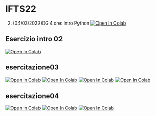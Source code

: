 # IFTS22

2. (04/03/2022)DG 4 ore: Intro Python [![Open In Colab](https://colab.research.google.com/assets/colab-badge.svg)](https://colab.research.google.com/github/Frenz86/IFTS22/blob/main/Esercitazione02/011_intro.ipynb)



## Esercizio intro 02
 [![Open In Colab](https://colab.research.google.com/assets/colab-badge.svg)](https://colab.research.google.com/github/Ohcribbio/readme/blob/main/Esercitazione02/011_intro.ipynb)
 
 ## esercitazione03
[![Open In Colab](https://colab.research.google.com/assets/colab-badge.svg)](https://colab.research.google.com/github/Ohcribbio/readme/blob/main/Esercitazione03/012_Markdown_Colab.ipynb)
[![Open In Colab](https://colab.research.google.com/assets/colab-badge.svg)](https://colab.research.google.com/github/Ohcribbio/readme/blob/main/Esercitazione03/013_Classi_easy.ipynb)
[![Open In Colab](https://colab.research.google.com/assets/colab-badge.svg)](https://colab.research.google.com/github/Ohcribbio/readme/blob/main/Esercitazione03/015_Matplotlib.ipynb)
[![Open In Colab](https://colab.research.google.com/assets/colab-badge.svg)](https://colab.research.google.com/github/Ohcribbio/readme/blob/main/Esercitazione03/Visualization.pdf)

## esercitazione04
[![Open In Colab](https://colab.research.google.com/assets/colab-badge.svg)](https://colab.research.google.com/github/Ohcribbio/readme/blob/main/Esercitazione04/16_Dataframe_tipsbig.ipynb)
[![Open In Colab](https://colab.research.google.com/assets/colab-badge.svg)](https://colab.research.google.com/github/Ohcribbio/readme/blob/main/Esercitazione04/18_Iris.ipynb)
[![Open In Colab](https://colab.research.google.com/assets/colab-badge.svg)](https://colab.research.google.com/github/Ohcribbio/readme/blob/main/Esercitazione04/Soluz_esercizi_matplot.ipynb)
